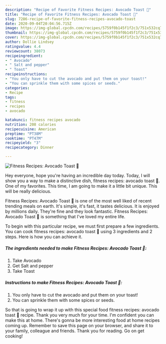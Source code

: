 ```yaml
---
description: "Recipe of Favorite Fitness Recipes: Avocado Toast 🥑"
title: "Recipe of Favorite Fitness Recipes: Avocado Toast 🥑"
slug: 7286-recipe-of-favorite-fitness-recipes-avocado-toast
date: 2020-09-04T20:04:56.715Z
image: https://img-global.cpcdn.com/recipes/5759f0b145f1f2c3/751x532cq70/fitness-recipes-avocado-toast-🥑-recipe-main-photo.jpg
thumbnail: https://img-global.cpcdn.com/recipes/5759f0b145f1f2c3/751x532cq70/fitness-recipes-avocado-toast-🥑-recipe-main-photo.jpg
cover: https://img-global.cpcdn.com/recipes/5759f0b145f1f2c3/751x532cq70/fitness-recipes-avocado-toast-🥑-recipe-main-photo.jpg
author: Dollie Lindsey
ratingvalue: 4.4
reviewcount: 38073
recipeingredient:
- " Avocado"
- " Salt and pepper"
- " Toast"
recipeinstructions:
- "You only have to cut the avocado and put them on your toast!"
- "You can sprinkle them with some spices or seeds."
categories:
- Recipe
tags:
- fitness
- recipes
- avocado

katakunci: fitness recipes avocado 
nutrition: 208 calories
recipecuisine: American
preptime: "PT38M"
cooktime: "PT47M"
recipeyield: "3"
recipecategory: Dinner

---
```



![Fitness Recipes: Avocado Toast 🥑](https://img-global.cpcdn.com/recipes/5759f0b145f1f2c3/751x532cq70/fitness-recipes-avocado-toast-🥑-recipe-main-photo.jpg)

Hey everyone, hope you're having an incredible day today. Today, I will show you a way to make a distinctive dish, fitness recipes: avocado toast 🥑. One of my favorites. This time, I am going to make it a little bit unique. This will be really delicious.



Fitness Recipes: Avocado Toast 🥑 is one of the most well liked of recent trending meals on earth. It's simple, it's fast, it tastes delicious. It is enjoyed by millions daily. They're fine and they look fantastic. Fitness Recipes: Avocado Toast 🥑 is something that I've loved my entire life.


To begin with this particular recipe, we must first prepare a few ingredients. You can cook fitness recipes: avocado toast 🥑 using 3 ingredients and 2 steps. Here is how you can achieve it.

<!--inarticleads1-->

##### The ingredients needed to make Fitness Recipes: Avocado Toast 🥑:

1. Take  Avocado
1. Get  Salt and pepper
1. Take  Toast




<!--inarticleads2-->

##### Instructions to make Fitness Recipes: Avocado Toast 🥑:

1. You only have to cut the avocado and put them on your toast!
1. You can sprinkle them with some spices or seeds.




So that is going to wrap it up with this special food fitness recipes: avocado toast 🥑 recipe. Thank you very much for your time. I'm confident you can make this at home. There's gonna be more interesting food at home recipes coming up. Remember to save this page on your browser, and share it to your family, colleague and friends. Thank you for reading. Go on get cooking!

